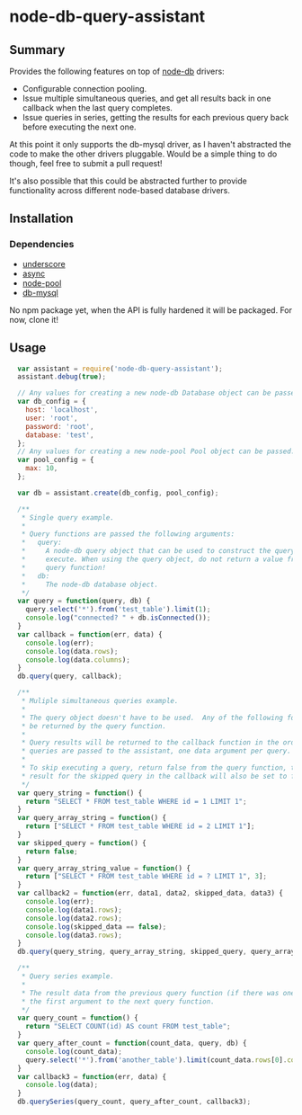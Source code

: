 # node-db-query-assistant

## Summary

Provides the following features on top of [node-db](http://nodejsdb.org) drivers:
 * Configurable connection pooling.
 * Issue multiple simultaneous queries, and get all results back in one callback when the last query completes.
 * Issue queries in series, getting the results for each previous query back before executing the next one.

At this point it only supports the db-mysql driver, as I haven't abstracted the code to make the other drivers pluggable. Would be a simple thing to do though, feel free to submit a pull request!

It's also possible that this could be abstracted further to provide functionality across different node-based database drivers.

## Installation

### Dependencies
 * [underscore](http://documentcloud.github.com/underscore)
 * [async](https://github.com/caolan/async)
 * [node-pool](https://github.com/coopernurse/node-pool)
 * [db-mysql](https://github.com/mariano/node-db-mysql)

No npm package yet, when the API is fully hardened it will be packaged. For now, clone it!

## Usage
```javascript
  var assistant = require('node-db-query-assistant');
  assistant.debug(true);

  // Any values for creating a new node-db Database object can be passed.
  var db_config = {
    host: 'localhost',
    user: 'root',
    password: 'root',
    database: 'test',
  };
  // Any values for creating a new node-pool Pool object can be passed.
  var pool_config = {
    max: 10,
  };

  var db = assistant.create(db_config, pool_config);

  /**
   * Single query example.
   *
   * Query functions are passed the following arguments:
   *   query:
   *     A node-db query object that can be used to construct the query to
   *     execute. When using the query object, do not return a value from the
   *     query function!
   *   db:
   *     The node-db database object.
   */
  var query = function(query, db) {
    query.select('*').from('test_table').limit(1);
    console.log("connected? " + db.isConnected());
  }
  var callback = function(err, data) {
    console.log(err);
    console.log(data.rows);
    console.log(data.columns);
  }
  db.query(query, callback);

  /**
   * Muliple simultaneous queries example.
   *
   * The query object doesn't have to be used.  Any of the following forms can
   * be returned by the query function.
   *
   * Query results will be returned to the callback function in the order the
   * queries are passed to the assistant, one data argument per query.
   *
   * To skip executing a query, return false from the query function, the data
   * result for the skipped query in the callback will also be set to false.
   */
  var query_string = function() {
    return "SELECT * FROM test_table WHERE id = 1 LIMIT 1";
  }
  var query_array_string = function() {
    return ["SELECT * FROM test_table WHERE id = 2 LIMIT 1"];
  }
  var skipped_query = function() {
    return false;
  }
  var query_array_string_value = function() {
    return ["SELECT * FROM test_table WHERE id = ? LIMIT 1", 3];
  }
  var callback2 = function(err, data1, data2, skipped_data, data3) {
    console.log(err);
    console.log(data1.rows);
    console.log(data2.rows);
    console.log(skipped_data == false);
    console.log(data3.rows);
  }
  db.query(query_string, query_array_string, skipped_query, query_array_string_value, callback2);

  /**
   * Query series example.
   *
   * The result data from the previous query function (if there was one) will be
   * the first argument to the next query function.
   */
  var query_count = function() {
    return "SELECT COUNT(id) AS count FROM test_table";
  }
  var query_after_count = function(count_data, query, db) {
    console.log(count_data);
    query.select('*').from('another_table').limit(count_data.rows[0].count);
  }
  var callback3 = function(err, data) {
    console.log(data);
  }
  db.querySeries(query_count, query_after_count, callback3);
```
